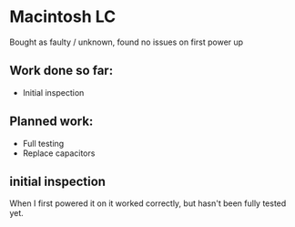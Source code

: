 # Macintosh LC
Bought as faulty / unknown, found no issues on first power up

## Work done so far: 
+ Initial inspection

## Planned work:
+ Full testing
+ Replace capacitors

## initial inspection
When I first powered it on it worked correctly, but hasn't been fully tested yet. 
